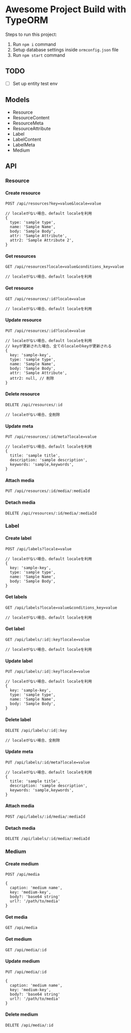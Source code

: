 # Awesome Project Build with TypeORM

Steps to run this project:

1. Run `npm i` command
2. Setup database settings inside `ormconfig.json` file
3. Run `npm start` command

## TODO

- [ ] Set up entity test env

## Models

- Resource
- ResourceContent
- ResourceMeta
- ResourceAttribute
- Label
- LabelContent
- LabelMeta
- Medium

## API

### Resource

#### Create resource
`POST /api/resources?key=value&locale=value`
```
// localeがない場合、default localeを利用
{
  type: 'sample type',
  name: 'Sample Name',
  body: 'Sample Body',
  attr: 'Sample Attribute',
  attr2: 'Sample Attribute 2',
}
```

#### Get resources
`GET /api/resources?locale=value&conditions_key=value`
```
// localeがない場合、default localeを利用
```

#### Get resource
`GET /api/resources/:id?locale=value`
```
// localeがない場合、default localeを利用
```

#### Update resource
`PUT /api/resources/:id?locale=value`
```
// localeがない場合、default localeを利用
// keyが更新された場合、全てのlocaleのkeyが更新される
{
  key: 'sample-key',
  type: 'sample type',
  name: 'Sample Name',
  body: 'Sample Body',
  attr: 'Sample Attribute',
  attr2: null, // 削除
}
```

#### Delete resource
`DELETE /api/resources/:id`
```
// localeがない場合、全削除
```

#### Update meta
`PUT /api/resources/:id/meta?locale=value`
```
// localeがない場合、default localeを利用
{
  title: 'sample title',
  description: 'sample description',
  keywords: 'sample,keywords',
}
```

#### Attach media
`PUT /api/resources/:id/media/:mediaId`

#### Detach media
`DELETE /api/resources/:id/media/:mediaId`

### Label

#### Create label
`POST /api/labels?locale=value`
```
// localeがない場合、default localeを利用
{
  key: 'sample-key',
  type: 'sample type',
  name: 'Sample Name',
  body: 'Sample Body',
}
```

#### Get labels
`GET /api/labels?locale=value&conditions_key=value`
```
// localeがない場合、default localeを利用
```

#### Get label
`GET /api/labels/:id|:key?locale=value`
```
// localeがない場合、default localeを利用
```

#### Update label
`PUT /api/labels/:id|:key?locale=value`
```
// localeがない場合、default localeを利用
{
  key: 'sample-key',
  type: 'sample type',
  name: 'Sample Name',
  body: 'Sample Body',
}
```

#### Delete label
`DELETE /api/labels/:id|:key`
```
// localeがない場合、全削除
```

#### Update meta
`PUT /api/labels/:id/meta?locale=value`
```
// localeがない場合、default localeを利用
{
  title: 'sample title',
  description: 'sample description',
  keywords: 'sample,keywords',
}
```

#### Attach media
`POST /api/labels/:id/media/:mediaId`

#### Detach media
`DELETE /api/labels/:id/media/:mediaId`

### Medium

#### Create medium
`POST /api/media`
```
{
  caption: 'medium name',
  key: 'medium-key',
  body?: 'base64 string'
  url?: '/path/to/media'
}
```

#### Get media
`GET /api/media`

#### Get medium
`GET /api/media/:id`

#### Update medium
`PUT /api/media/:id`
```
{
  caption: 'medium name',
  key: 'medium-key',
  body?: 'base64 string'
  url?: '/path/to/media'
}
```

#### Delete medium
`DELETE /api/media/:id`
